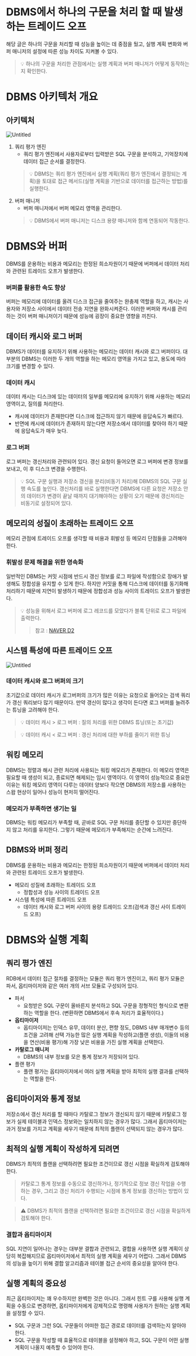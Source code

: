 # DBMS에서 하나의 구문을 처리 할 때 발생하는 트레이드 오프

해당 글은 하나의 구문을 처리할 때 성능을 높이는 데 중점을 뒀고, 실행 계획 변화와 버퍼 매니저의 설정에 따른 성능 차이도 지켜볼 수 있다.

> 💡 하나의 구문을 처리한 관점에서는 실행 계획과 버퍼 매니저가 어떻게 동작하는지 확인한다.

# DBMS 아키텍처 개요

## 아키텍처

![Untitled](images/Untitled.png)

1. 쿼리 평가 엔진
    - 쿼리 평가 엔진에서 사용자로부터 입력받은 SQL 구문을 분석하고, 기억장치에 데이터 접근 순서를 결정한다.
    > 💡 DBMS는 쿼리 평가 엔진에서 실행 계획(쿼리 평가 엔진에서 결정되는 계획)을 토대로 접근 메서드(실행 계획을 기반으로 데이터를 접근하는 방법)를 실행한다.
2. 버퍼 매니저
    - 버퍼 매니저에서 버퍼 메모리 영역을 관리한다.
    > 💡 DBMS에서 버퍼 매니저는 디스크 용량 매니저와 함께 연동되어 작동한다.

# DBMS와 버퍼

DBMS를 운용하는 비용과 메모리는 한정된 희소자원이기 때문에 버퍼에서 데이터 처리와 관련된 트레이드 오프가 발생한다.

### 버퍼를 활용한 속도 향상

버퍼는 메모리에 데이터를 올려 디스크 접근을 줄여주는 완충제 역할을 하고, 캐시는 사용자와 저장소 사이에서 데이터 전송 지연을 완화시켜준다. 
이러한 버퍼와 캐시를 관리하는 것이 버퍼 매니저이기 때문에 성능에 굉장이 중요한 영향을 끼친다.

## 데이터 캐시와 로그 버퍼

DBMS가 데이터를 유지하기 위해 사용하는 메모리는 데이터 캐시와 로그 버퍼이다. 
대부분의 DBMS는 이러한 두 개의 역할을 하는 메모리 영역을 가지고 있고, 용도에 따라 크기를 변경할 수 있다.

### 데이터 캐시

데이터 캐시는 디스크에 있는 데이터의 일부를 메모리에 유지하기 위해 사용하는 메모리 영역이고, 질의를 처리한다. 

- 캐시에 데이터가 존재한다면 디스크에 접근하지 않기 때문에 응답속도가 빠르다.
- 반면에 캐시에 데이터가 존재하지 않는다면 저장소에서 데이터를 찾아야 하기 때문에 응답속도가 매우 늦다.

### 로그 버퍼

로그 버퍼는 갱신처리와 관련되어 있다. 갱신 요청이 들어오면 로그 버퍼에 변경 정보를 보내고, 이 후 디스크 변경을 수행한다.

> 💡 SQL 구문 실행과 저장소 갱신을 분리(비동기 처리)해 DBMS의 SQL 구문 실행 속도를 높인다. 
> 갱신처리를 바로 실행한다면 DBMS에 다른 요청은 저장소 안의 데이터가 변경이 끝날 때까지 대기해야하는 상황이 오기 때문에 갱신처리는 비동기로 설정되어 있다.

## 메모리의 성질이 초래하는 트레이드 오프

메모리 관점에 트레이드 오프를 생각할 때 비용과 휘발성 등 메모리 단점들을 고려해야 한다.

### 휘발성 문제 해결을 위한 영속화

일반적인 DBMS는 커밋 시점에 반드시 갱신 정보를 로그 파일에 작성함으로 장애가 발생해도 정합성을 유지할 수 있게 한다. 
하지만 커밋을 통해 디스크에 데이터를 동기화해 처리하기 때문에 지연이 발생하기 때문에 정합성과 성능 사이의 트레이드 오프가 발생한다. 

> 💡 성능을 위해서 로그 버퍼에 로그 레코드를 모았다가 블록 단위로 로그 파일에 출력한다.
>> 참고 : [NAVER D2](https://d2.naver.com/helloworld/407507)

## 시스템 특성에 따른 트레이드 오프

![Untitled](images/Untitled%203.png)

### 데이터 캐시와 로그 버퍼의 크기

초기값으로 데이터 캐시가 로그버퍼의 크기가 많은 이유는 요청으로 들어오는 검색 쿼리가 갱신 쿼리보다 많기 때문이다. 
만약 갱신이 많다고 생각이 든다면 로그 버퍼를 늘려주는 튜닝을 고려해야 한다.

> 💡 데이터 캐시 > 로그 버퍼 :  질의 처리를 위한 DBMS 튜닝(또는 초기값)

> 💡 데이터 캐시 < 로그 버퍼 :  갱신 처리에 대한 부하를 줄이기 위한 튜닝

## 워킹 메모리

DBMS는 정렬과 해시 관련 처리에 사용되는 워킹 메모리가 존재한다. 이 메모리 영역은 필요할 때 생성이 되고, 종료되면 해제되는 임시 영역이다. 
이 영역이 성능적으로 중요한 이유는 워킹 메모리 영역이 다루는 데이터 양보다 작으면 DBMS의 저장소를 사용하는 스왑 현상이 일어나 성능이 현저히 떨어진다.

### 메모리가 부족하면 생기는 일

DBMS는 워킹 메모리가 부족할 때, 곧바로 SQL 구문 처리를 중단할 수 있지만 중단하지 않고 처리를 유지한다. 그렇기 때문에 메모리가 부족해지는 순간에 느려진다.

## DBMS와 버퍼 정리

DBMS를 운용하는 비용과 메모리는 한정된 희소자원이기 때문에 버퍼에서 데이터 처리와 관련된 트레이드 오프가 발생한다.

- 메모리 성질에 초래하는 트레이드 오프
  - 정합성과 성능 사이의 트레이드 오프
- 시스템 특성에 따른 트레이드 오프
  - 데이터 캐시와 로그 버퍼 사이의 용량 트레이드 오프(검색과 갱신 사이 트레이드 오프)

# DBMS와 실행 계획

## 쿼리 평가 엔진

RDB에서 데이터 접근 절차를 결정하는 모듈은 쿼리 평가 엔진이고, 쿼리 평가 모듈은 파서, 옵티마이저와 같은 여러 개의 서브 모듈로 구성되어 있다.

- 파서
    - 요청받은 SQL 구문이 올바른지 분석하고 SQL 구문을 정형적인 형식으로 변환하는 역할을 한다. (변환하면 DBMS에서 후속 처리가 효율적이다.)
- **옵티마이저**
    - 옵티마이저는 인덱스 유무, 데이터 분산, 편향 정도, DBMS 내부 매개변수 등의 조건을 고려해 선택 가능한 많은 실행 계획을 작성하고(플랜 생성), 이들의 비용을 연산(비용 평가)해 가장 낮은 비용을 가진 실행 계획을 선택한다.
- **카탈로그 매니저**
    - DBMS의 내부 정보를 모은 통계 정보가 저장되어 있다.
- 플랜 평가
    - 플랜 평가는 옵티마이저에서 여러 실행 계획을 받아 최적의 실행 결과를 선택하는 역할을 한다.

## 옵티마이저와 통계 정보

저장소에서 갱신 처리를 할 때마다 카탈로그 정보가 갱신되지 않기 때문에 카탈로그 정보가 실제 테이블과 인덱스 정보와는 일치하지 않는 경우가 많다. 
그래서 옵티마이저는 과거 정보를 가지고 계획을 세우기 때문에 최적의 플랜이 선택되지 않는 경우가 많다.

## 최적의 실행 계획이 작성하게 되려면

DBMS가 최적의 플랜을 선택하려면 필요한 조건이므로 갱신 시점을 확실하게 검토해야 한다.
> 카탈로그 통계 정보를 수동으로 갱신하거나, 정기적으로 정보 갱신 작업을 수행하는 경우, 그리고 갱신 처리가 수행되는 시점에 통계 정보를 갱신하는 방법이 있다. 

> ⚠️ DBMS가 최적의 플랜을 선택하려면 필요한 조건이므로 갱신 시점을 확실하게 검토해야 한다.

### 결합과 옵티마이저

SQL 지연이 일어나는 경우는 대부분 결합과 관련되고, 결합을 사용하면 실행 계획이 상당히 복잡해지므로 옵티마이저에서 최적의 실행 계획을 세우기 어렵다. 
그래서 DBMS의 성능을 높이기 위해 결합 알고리즘과 테이블 접근 순서의 중요성을 알아야 한다.

## 실행 계획의 중요성

최근 옵티마이저는 꽤 우수하지만 완벽한 것은 아니다. 그래서 힌트 구를 사용해 실행 계획을 수동으로 변경하면, 
옵티마이저에게 강제적으로 명령해 사용자가 원하는 실행 계획을 설정할 수 있다. 

- SQL 구문과 그런 SQL 구문들이 어떠한 접근 경로로 데이터를 검색하는지 알아야 한다.
- SQL 구문을 작성할 때 효율적으로 테이블을 설정해야 하고, SQL 구문이 어떤 실행 계획이 나올지 예측할 수 있어야 한다.
